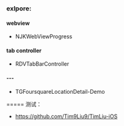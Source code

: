 ### exlpore:

#### webview
* NJKWebViewProgress

#### tab controller
* RDVTabBarController

#### ---
* TGFoursquareLocationDetail-Demo



=====
测试：
* https://github.com/Tim9Liu9/TimLiu-iOS
